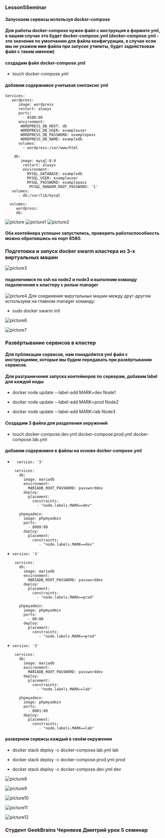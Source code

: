 ### Lesson5Seminar
#### Запускаем сервисы используя docker-compose
#### Для работы docker-compose нужен файл с инструкция в формате yml, в нашем случае это будет docker-compose.yml (docker-compose.yml - это значение по умолчанию для файла конфигурации, в случае если мы не укажем имя файла при запуске утилиты, будет задействоваи файл с таким именем)

#### создадим файл docker-compose.yml

* touch docker-compose.yml

#### добавим содержимое учитывая синтаксис yml



    
    Services:
       wordpress:
          image: wordpress
          restart: always
          ports:
            - 8580:80
          environment:
           WORDPRESS_DB_HOST: db
           WORDPRESS_DB_USER: exampleuser
           WORDPRESS_DB_PASSWORD: examplepass
           WORDPRESS_DB_NAME: exampledb
          volumes:
            - wordpress:/var/www/html

        db:
           image: mysql:8.0
            restart: always
            environment:
              MYSQL_DATABASE: exampledb
              MYSQL_USER: exampleuser
              MYSQL_PASSWORD: examplepass
               MYSQL_RANDOM_ROOT_PASSWORD: '1'
       volumes:
          - db:/var/lib/mysql

      volumes:
         wordpress:
         db:
![picture](images/Wordpress1.png)
![picture1](images/DockerSite.png)
![picture2](images/MySQL1.png)
#### Оба контейнера успешно запустились, проверить работоспособность можно обратившись на порт 8580.
### Подготовка и запуск docker swarm кластера из 3-х виртуальных машин
![picture3](images/scrin.png)
#### подключимся по ssh на node2 и node3 и выполним команду подключения к кластеру с ролью manager
![picture4](images/DockerNode6.png)
Для соединение вирутальных машин между друг-другом используем на главном manager команду:
* sudo docker swarm init

![picture6](images/DockerNode2_1.png)

![picture7](images/DockerNode2_23.png)
### Развёртывание сервисов в кластер
#### Для публикации сервисов, нам понадобится yml файл с инструкциями, которые мы будем передавать при развёртывании сервисов.

#### Для разграничения запуска контейнеров по серверам, добавим label для каждой ноды

* docker node update --label-add MARK=dev Node1

* docker node update --label-add MARK=prod Node2

* docker node update --label-add MARK=lab Node3
#### Создадим 3 файла для разделения окружений

* touch docker-compose.dev.yml docker-compose.prod.yml docker-compose.lab.yml
#### добавим содержимое в файлы на основе docker-compose.yml
*       version: '3'

       services:
         db:
           image: mariadb
           environment:
             MARIADB_ROOT_PASSWORD: passworddev
           deploy:
             placement:
               constraints:
                 - "node.labels.MARK==dev"

         phpmyadmin:
           image: phpmyadmin
           ports:
             - 8080:80
           deploy:
             placement:
               constraints:
                  - "node.labels.MARK==dev"

*     version: '3'

       services:
         db:
           image: mariadb
           environment:
             MARIADB_ROOT_PASSWORD: passworddev
           deploy:
             placement:
               constraints:
                 - "node.labels.MARK==prod"

         phpmyadmin:
           image: phpmyadmin
           ports:
             - 80:80
           deploy:
             placement:
               constraints:
                  - "node.labels.MARK==prod"
*     version: '3'

       services:
         db:
           image: mariadb
           environment:
             MARIADB_ROOT_PASSWORD: passworddev
           deploy:
             placement:
               constraints:
                 - "node.labels.MARK==lab"

         phpmyadmin:
           image: phpmyadmin
           ports:
             - 8081:80
           deploy:
             placement:
               constraints:
                  - "node.labels.MARK==lab"
#### развернем сервисы каждый в своём окружении

* docker stack deploy -c docker-compose.lab.yml lab

* docker stack deploy -c docker-compose.prod.yml prod

* docker stack deploy -c docker-compose.dev.yml dev

![picture8](images/DockerNode4.png)


![picture9](images/DockerNode5.png)



![picture10](images/DockerNode7.png)

![picture11](images/DockerNode9.png)

![picture12](images/DockerNode10.png)


### Студент GeekBrains Черняков Дмитрий урок 5 семинар